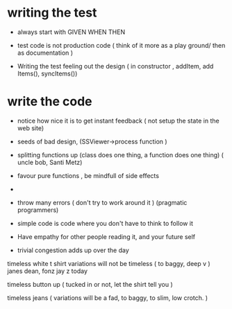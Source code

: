 # writing the test 

- always start with GIVEN WHEN THEN 




- test code is not production code 
( think of it more as a play ground/ then as documentation )
- Writing the test feeling out the design ( in constructor , addItem, add Items(), syncItems())

# write the code

- notice how nice it is to get instant feedback ( not setup the state in the web site)

- seeds of bad design,  (SSViewer->process function )

- splitting functions up (class does one thing, a function does one thing) ( uncle bob, Santi Metz)

- favour pure functions , be mindfull of side effects 

-

- throw many errors ( don't try to work around it ) (pragmatic programmers)

- simple code is code where you don't have to think to follow it
- Have empathy for other people reading it, and your future self 
- trivial congestion adds up over the day


timeless white t shirt
variations will not be timeless ( to baggy, deep v )
janes dean, fonz
jay z
today 

timeless button up
( tucked in or not, let the shirt tell you )

timeless jeans
( variations will be a fad, to baggy, to slim, low crotch. )

